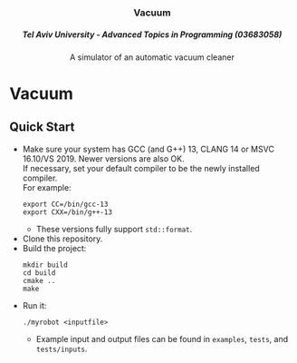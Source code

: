 <h3 align="center">Vacuum</h3>
<h5 align="center">Tel Aviv University - Advanced Topics in Programming (03683058)</h5>
<p align="center">
  A simulator of an automatic vacuum cleaner
</p>

# Vacuum
## Quick Start
* Make sure your system has GCC (and G++) 13, CLANG 14 or MSVC 16.10/VS 2019. Newer versions are also OK. <br>
  If necessary, set your default compiler to be the newly installed compiler. <br>
  For example:
  ```
  export CC=/bin/gcc-13
  export CXX=/bin/g++-13
  ```
  * These versions fully support `std::format`.
* Clone this repository.
* Build the project:
  ```
  mkdir build
  cd build
  cmake ..
  make
  ```
* Run it:
  ```
  ./myrobot <inputfile>
  ```
  * Example input and output files can be found in `examples`, `tests`, and `tests/inputs`.

